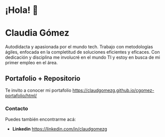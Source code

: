 # ¡Hola! 👋

# Claudia Gómez
Autodidacta y apasionada por el mundo tech.
Trabajo con metodologías ágiles, enfocada en la completitud de soluciones eficientes y eficaces.
Con dedicación y disciplina me involucré en el mundo TI y estoy en busca de mi primer empleo en el área.

## Portafolio + Repositorio
Te invito a conocer mi portafolio https://claudgomezg.github.io/cgomez-portafolio/html/


### Contacto
Puedes también encontrarme acá:

+ **Linkedin** https://linkedin.com/in/claudgomezg
